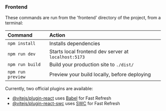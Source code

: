 ### Frontend

These commands are run from the 'frontend' directory of the project, from a terminal:

| Command           | Action                                               |
| :---------------- | :--------------------------------------------------- |
| `npm install`     | Installs dependencies                                |
| `npm run dev`     | Starts local frontend dev server at `localhost:5173` |
| `npm run build`   | Build your production site to `./dist/`              |
| `npm run preview` | Preview your build locally, before deploying         |

Currently, two official plugins are available:

- [@vitejs/plugin-react](https://github.com/vitejs/vite-plugin-react/blob/main/packages/plugin-react/README.md) uses [Babel](https://babeljs.io/) for Fast Refresh
- [@vitejs/plugin-react-swc](https://github.com/vitejs/vite-plugin-react-swc) uses [SWC](https://swc.rs/) for Fast Refresh
